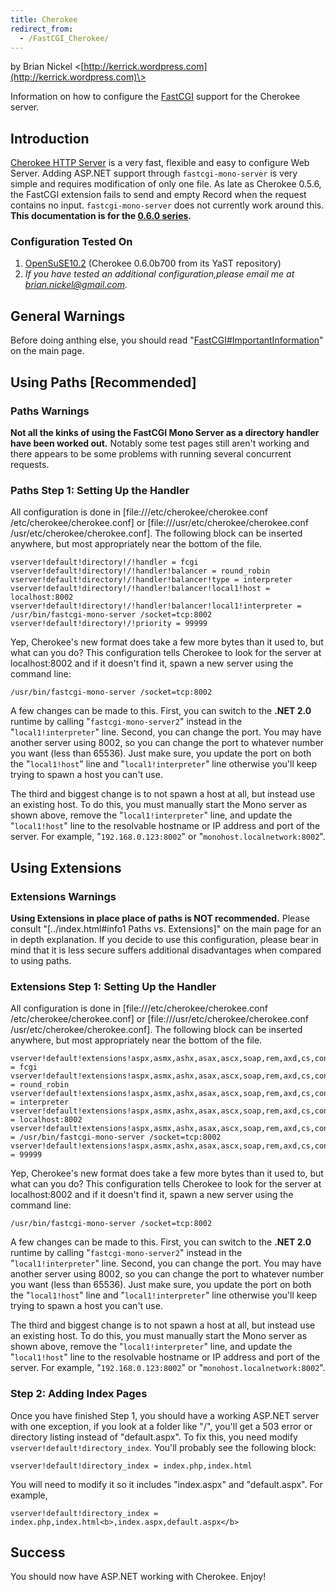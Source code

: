 ```yaml
---
title: Cherokee
redirect_from:
  - /FastCGI_Cherokee/
---
```


by Brian Nickel \<[http://kerrick.wordpress.com](http://kerrick.wordpress.com)\>

Information on how to configure the [FastCGI](/docs/web/fastcgi/) support for the Cherokee server.

Introduction
------------

[Cherokee HTTP Server](http://www.cherokee-project.com/) is a very fast, flexible and easy to configure Web Server. Adding ASP.NET support through `fastcgi-mono-server` is very simple and requires modification of only one file. As late as Cherokee 0.5.6, the FastCGI extension fails to send and empty Record when the request contains no input. `fastcgi-mono-server` does not currently work around this. **This documentation is for the [0.6.0 series](http://www.cherokee-project.com/download/0.6/0.6.0/).**

### Configuration Tested On

1.  [OpenSuSE10.2](http://en.opensuse.org/OpenSUSE_News/10.2-Release) (Cherokee 0.6.0b700 from its YaST repository)
2.  *If you have tested an additional configuration,please email me at [brian.nickel@gmail.com](mailto:brian.nickel@gmail.com).*

General Warnings
----------------

Before doing anthing else, you should read "[FastCGI#ImportantInformation](/docs/web/fastcgi/#importantinformation)" on the main page.

Using Paths [Recommended]
-------------------------

### Paths Warnings

**Not all the kinks of using the FastCGI Mono Server as a directory handler have been worked out.** Notably some test pages still aren't working and there appears to be some problems with running several concurrent requests.

### Paths Step 1: Setting Up the Handler

All configuration is done in [file:///etc/cherokee/cherokee.conf /etc/cherokee/cherokee.conf] or [file:///usr/etc/cherokee/cherokee.conf /usr/etc/cherokee/cherokee.conf]. The following block can be inserted anywhere, but most appropriately near the bottom of the file.

    vserver!default!directory!/!handler = fcgi
    vserver!default!directory!/!handler!balancer = round_robin
    vserver!default!directory!/!handler!balancer!type = interpreter
    vserver!default!directory!/!handler!balancer!local1!host = localhost:8002
    vserver!default!directory!/!handler!balancer!local1!interpreter = /usr/bin/fastcgi-mono-server /socket=tcp:8002
    vserver!default!directory!/!priority = 99999

Yep, Cherokee's new format does take a few more bytes than it used to, but what can you do? This configuration tells Cherokee to look for the server at localhost:8002 and if it doesn't find it, spawn a new server using the command line:

    /usr/bin/fastcgi-mono-server /socket=tcp:8002

A few changes can be made to this. First, you can switch to the **.NET 2.0** runtime by calling "`fastcgi-mono-server2`" instead in the "`local1!interpreter`" line. Second, you can change the port. You may have another server using 8002, so you can change the port to whatever number you want (less than 65536). Just make sure, you update the port on both the "`local1!host`" line and "`local1!interpreter`" line otherwise you'll keep trying to spawn a host you can't use.

The third and biggest change is to not spawn a host at all, but instead use an existing host. To do this, you must manually start the Mono server as shown above, remove the "`local1!interpreter`" line, and update the "`local1!host`" line to the resolvable hostname or IP address and port of the server. For example, "`192.168.0.123:8002`" or "`monohost.localnetwork:8002`".

Using Extensions
----------------

### Extensions Warnings

**Using Extensions in place place of paths is NOT recommended.** Please consult "[../index.html#info1 Paths vs. Extensions]" on the main page for an in depth explanation. If you decide to use this configuration, please bear in mind that it is less secure suffers additional disadvantages when compared to using paths.

### Extensions Step 1: Setting Up the Handler

All configuration is done in [file:///etc/cherokee/cherokee.conf /etc/cherokee/cherokee.conf] or [file:///usr/etc/cherokee/cherokee.conf /usr/etc/cherokee/cherokee.conf]. The following block can be inserted anywhere, but most appropriately near the bottom of the file.

    vserver!default!extensions!aspx,asmx,ashx,asax,ascx,soap,rem,axd,cs,config,dll!handler = fcgi
    vserver!default!extensions!aspx,asmx,ashx,asax,ascx,soap,rem,axd,cs,config,dll!handler!balancer = round_robin
    vserver!default!extensions!aspx,asmx,ashx,asax,ascx,soap,rem,axd,cs,config,dll!handler!balancer!type = interpreter
    vserver!default!extensions!aspx,asmx,ashx,asax,ascx,soap,rem,axd,cs,config,dll!handler!balancer!local1!host = localhost:8002
    vserver!default!extensions!aspx,asmx,ashx,asax,ascx,soap,rem,axd,cs,config,dll!handler!balancer!local1!interpreter = /usr/bin/fastcgi-mono-server /socket=tcp:8002
    vserver!default!extensions!aspx,asmx,ashx,asax,ascx,soap,rem,axd,cs,config,dll!priority = 99999

Yep, Cherokee's new format does take a few more bytes than it used to, but what can you do? This configuration tells Cherokee to look for the server at localhost:8002 and if it doesn't find it, spawn a new server using the command line:

    /usr/bin/fastcgi-mono-server /socket=tcp:8002

A few changes can be made to this. First, you can switch to the **.NET 2.0** runtime by calling "`fastcgi-mono-server2`" instead in the "`local1!interpreter`" line. Second, you can change the port. You may have another server using 8002, so you can change the port to whatever number you want (less than 65536). Just make sure, you update the port on both the "`local1!host`" line and "`local1!interpreter`" line otherwise you'll keep trying to spawn a host you can't use.

The third and biggest change is to not spawn a host at all, but instead use an existing host. To do this, you must manually start the Mono server as shown above, remove the "`local1!interpreter`" line, and update the "`local1!host`" line to the resolvable hostname or IP address and port of the server. For example, "`192.168.0.123:8002`" or "`monohost.localnetwork:8002`".

### Step 2: Adding Index Pages

Once you have finished Step 1, you should have a working ASP.NET server with one exception, if you look at a folder like "/", you'll get a 503 error or directory listing instead of "default.aspx". To fix this, you need modify `vserver!default!directory_index`. You'll probably see the following block:

    vserver!default!directory_index = index.php,index.html

You will need to modify it so it includes "index.aspx" and "default.aspx". For example,

    vserver!default!directory_index = index.php,index.html<b>,index.aspx,default.aspx</b>

Success
-------

You should now have ASP.NET working with Cherokee. Enjoy!

